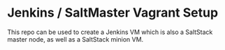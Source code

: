 # Jenkins / SaltMaster Vagrant Setup

This repo can be used to create a Jenkins VM which is also a SaltStack master node, as well as a SaltStack minion VM.
